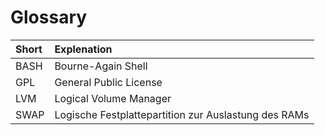 # Glossary

| Short | Explenation |
| :--- | :--- |
| BASH | Bourne-Again Shell |
| GPL  | General Public License |
| LVM | Logical Volume Manager |
| SWAP | Logische Festplattepartition zur Auslastung des RAMs |

